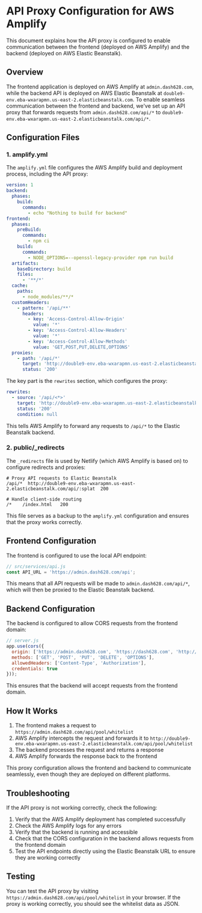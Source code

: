 # API Proxy Configuration for AWS Amplify

This document explains how the API proxy is configured to enable communication between the frontend (deployed on AWS Amplify) and the backend (deployed on AWS Elastic Beanstalk).

## Overview

The frontend application is deployed on AWS Amplify at `admin.dash628.com`, while the backend API is deployed on AWS Elastic Beanstalk at `double9-env.eba-wxarapmn.us-east-2.elasticbeanstalk.com`. To enable seamless communication between the frontend and backend, we've set up an API proxy that forwards requests from `admin.dash628.com/api/*` to `double9-env.eba-wxarapmn.us-east-2.elasticbeanstalk.com/api/*`.

## Configuration Files

### 1. amplify.yml

The `amplify.yml` file configures the AWS Amplify build and deployment process, including the API proxy:

```yaml
version: 1
backend:
  phases:
    build:
      commands:
        - echo "Nothing to build for backend"
frontend:
  phases:
    preBuild:
      commands:
        - npm ci
    build:
      commands:
        - NODE_OPTIONS=--openssl-legacy-provider npm run build
  artifacts:
    baseDirectory: build
    files:
      - '**/*'
  cache:
    paths:
      - node_modules/**/*
  customHeaders:
    - pattern: '/api/**'
      headers:
        - key: 'Access-Control-Allow-Origin'
          value: '*'
        - key: 'Access-Control-Allow-Headers'
          value: '*'
        - key: 'Access-Control-Allow-Methods'
          value: 'GET,POST,PUT,DELETE,OPTIONS'
  proxies:
    - path: '/api/*'
      target: 'http://double9-env.eba-wxarapmn.us-east-2.elasticbeanstalk.com/api'
      status: '200'
```

The key part is the `rewrites` section, which configures the proxy:

```yaml
rewrites:
  - source: '/api/<*>'
    target: 'http://double9-env.eba-wxarapmn.us-east-2.elasticbeanstalk.com/api/<*>'
    status: '200'
    condition: null
```

This tells AWS Amplify to forward any requests to `/api/*` to the Elastic Beanstalk backend.

### 2. public/_redirects

The `_redirects` file is used by Netlify (which AWS Amplify is based on) to configure redirects and proxies:

```
# Proxy API requests to Elastic Beanstalk
/api/*  http://double9-env.eba-wxarapmn.us-east-2.elasticbeanstalk.com/api/:splat  200

# Handle client-side routing
/*    /index.html   200
```

This file serves as a backup to the `amplify.yml` configuration and ensures that the proxy works correctly.

## Frontend Configuration

The frontend is configured to use the local API endpoint:

```javascript
// src/services/api.js
const API_URL = 'https://admin.dash628.com/api';
```

This means that all API requests will be made to `admin.dash628.com/api/*`, which will then be proxied to the Elastic Beanstalk backend.

## Backend Configuration

The backend is configured to allow CORS requests from the frontend domain:

```javascript
// server.js
app.use(cors({
  origin: ['https://admin.dash628.com', 'https://dash628.com', 'http://localhost:3000'],
  methods: ['GET', 'POST', 'PUT', 'DELETE', 'OPTIONS'],
  allowedHeaders: ['Content-Type', 'Authorization'],
  credentials: true
}));
```

This ensures that the backend will accept requests from the frontend domain.

## How It Works

1. The frontend makes a request to `https://admin.dash628.com/api/pool/whitelist`
2. AWS Amplify intercepts the request and forwards it to `http://double9-env.eba-wxarapmn.us-east-2.elasticbeanstalk.com/api/pool/whitelist`
3. The backend processes the request and returns a response
4. AWS Amplify forwards the response back to the frontend

This proxy configuration allows the frontend and backend to communicate seamlessly, even though they are deployed on different platforms.

## Troubleshooting

If the API proxy is not working correctly, check the following:

1. Verify that the AWS Amplify deployment has completed successfully
2. Check the AWS Amplify logs for any errors
3. Verify that the backend is running and accessible
4. Check that the CORS configuration in the backend allows requests from the frontend domain
5. Test the API endpoints directly using the Elastic Beanstalk URL to ensure they are working correctly

## Testing

You can test the API proxy by visiting `https://admin.dash628.com/api/pool/whitelist` in your browser. If the proxy is working correctly, you should see the whitelist data as JSON.
